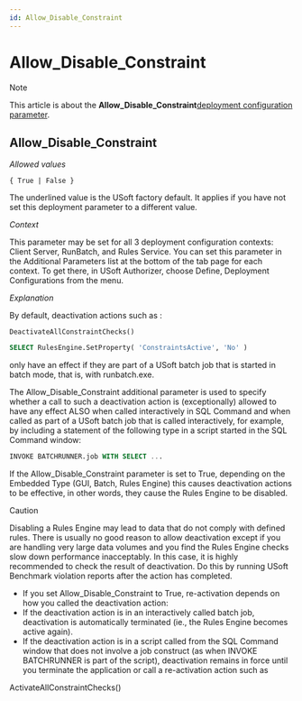```yaml
---
id: Allow_Disable_Constraint
---
```


# Allow_Disable_Constraint



> [!NOTE]
> This article is about the **Allow_Disable_Constraint**[deployment configuration parameter](/docs/Authorisation_and_access/Deployment_configurations/Deployment_configuration_parameters.md).

## **Allow_Disable_Constraint**

*Allowed values*

```
{ True | False }
```

The underlined value is the USoft factory default. It applies if you have not set this deployment parameter to a different value.

*Context*

This parameter may be set for all 3 deployment configuration contexts: Client Server, RunBatch, and Rules Service.
You can set this parameter in the Additional Parameters list at the bottom of the tab page for each context. To get there, in USoft Authorizer, choose Define, Deployment Configurations from the menu.

*Explanation*

By default, deactivation actions such as :

```
DeactivateAllConstraintChecks()
```

```sql
SELECT RulesEngine.SetProperty( 'ConstraintsActive', 'No' )
```

only have an effect if they are part of a USoft batch job that is started in batch mode, that is, with runbatch.exe.

The Allow_Disable_Constraint additional parameter is used to specify whether a call to such a deactivation action is (exceptionally) allowed to have any effect ALSO when called interactively in SQL Command and when called as part of a USoft batch job that is called interactively, for example, by including a statement of the following type in a script started in the SQL Command window:

```sql
INVOKE BATCHRUNNER.job WITH SELECT ...
```

If the Allow_Disable_Constraint parameter is set to True, depending on the Embedded Type (GUI, Batch, Rules Engine) this causes deactivation actions to be effective, in other words, they cause the Rules Engine to be disabled.

> [!CAUTION]
> Disabling a Rules Engine may lead to data that do not comply with defined rules. There is usually no good reason to allow deactivation except if you are handling very large data volumes and you find the Rules Engine checks slow down performance inacceptably. In this case, it is highly recommended to check the result of deactivation. Do this by running USoft Benchmark violation reports after the action has completed.

- If you set Allow_Disable_Constraint to True, re-activation depends on how you called the deactivation action:
- If the deactivation action is in an interactively called batch job, deactivation is automatically terminated (ie., the Rules Engine becomes active again).
- If the deactivation action is in a script called from the SQL Command window that does not involve a job construct (as when INVOKE BATCHRUNNER is part of the script), deactivation remains in force until you terminate the application or call a re-activation action such as

ActivateAllConstraintChecks()
